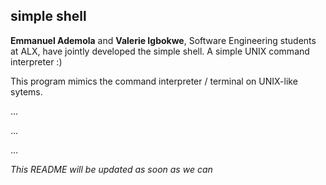 ## simple shell

**Emmanuel Ademola** and **Valerie Igbokwe**, Software Engineering students at ALX, have jointly developed the simple shell. A simple UNIX command interpreter :)

This program mimics the command interpreter / terminal on UNIX-like sytems.

...

...

...

*This README will be updated as soon as we can*
